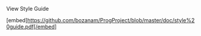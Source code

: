 

View Style Guide

[embed]https://github.com/bozanam/ProgProject/blob/master/doc/style%20guide.pdf[/embed]
